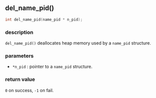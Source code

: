 ## del\_name\_pid()

```c
int del_name_pid(name_pid * n_pid);
```

### description
`del_name_pid()` deallocates heap memory used by a `name_pid` structure.

### parameters
- `*n_pid` : pointer to a `name_pid` structure.

### return value
`0` on success, `-1` on fail.
